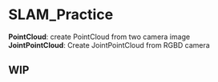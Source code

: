 # SLAM_Practice
**PointCloud**:
create PointCloud from two camera image  
**JointPointCloud**: Create JointPointCloud from RGBD camera  
## WIP ##
